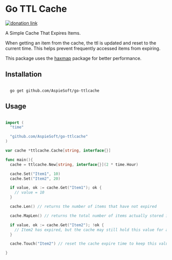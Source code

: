 # Go TTL Cache

[![donation link](https://img.shields.io/badge/buy%20me%20a%20coffee-square-blue)](https://buymeacoffee.aspiesoft.com)

A Simple Cache That Expires Items.

When getting an item from the cache, the ttl is updated and reset to the current time. This helps prevent frequently accessed items from expiring.

This package uses the [haxmap](https://github.com/alphadose/haxmap) package for better performance.

## Installation

```shell script

  go get github.com/AspieSoft/go-ttlcache

```

## Usage

```go

import (
  "time"

  "github.com/AspieSoft/go-ttlcache"
)

var cache *ttlcache.Cache[string, interface{}]

func main(){
  cache = ttlcache.New[string, interface{}](2 * time.Hour)

  cache.Set("Item1", 10)
  cache.Set("Item2", 20)

  if value, ok := cache.Get("Item1"); ok {
    // value = 10
  }

  cache.Len() // returns the number of items that have not expired

  cache.MapLen() // returns the total number of items actually stored in the cache (expired items may still be stored, but the ok value will return false if expired)

  if value, ok := cache.Get("Item2"); !ok {
    // Item2 has expired, but the cache may still hold this value for another 10 seconds, and return a value
  }

  cache.Touch("Item2") // reset the cache expire time to keep this value longer

}

```
